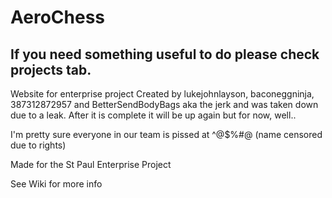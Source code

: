 # AeroChess
## If you need something useful to do please check projects tab.
Website for enterprise project
Created by lukejohnlayson, baconeggninja, 387312872957
and BetterSendBodyBags aka the jerk and was taken down due to a leak. After it is complete it will be up again but for now, well..
 
 I'm pretty sure everyone in our team is pissed at ^@$%#@ (name censored due to rights)

Made for the St Paul Enterprise Project  

See Wiki for more info



                                                                   
